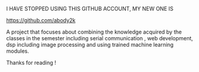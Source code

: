 I HAVE STOPPED USING THIS GITHUB ACCOUNT, MY NEW ONE IS 

https://github.com/abody2k

A project that focuses about combining the knowledge acquired by the classes in the semester including serial communication , web development, dsp including image processing and using trained machine learning modules.


Thanks for reading !
